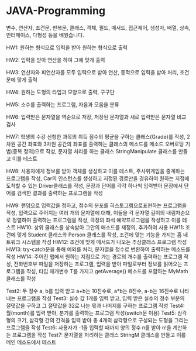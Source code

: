 # JAVA-Programming

변수, 연산자, 조건문, 반복문, 클래스, 객체, 필드, 매서드, 접근제어, 생성자, 배열, 상속, 인터페이스, 다형성 등을 배웠습니다.

HW1: 원하는 형식으로 입력을 받아 원하는 형식으로 출력

HW2: 입력을 받아 연산을 하여 그에 맞게 출력

HW3: 연산자와 피연산자를 모두 입력으로 받아 연산, 동적으로 입력을 받아 처리, 조건문에 맞게 출력

HW4: 원하는 도형의 타입과 모양으로 출력, 구구단

HW5: 소수를 출력하는 프로그램, 자음과 모음을 분류

HW6: 입력받은 문자열을 역순으로 저장, 저장된 문자열과 새로 입력받은 문자열 비교검사

HW7: 학생의 수강 신청한 과목의 취득 점수의 평균을 구하는 클래스(Grade)를 작성, 2차원 공간 좌표와 3차원 공간의 좌표를 출력하는 클래스의 메소드를 메소드 오버로딩 기법(중복 정의)으로 작성, 문자열 처리를 하는 클래스 StringManipulate 클래스를 만들고 이를 테스트

HW8: 사용자에게 정보를 받아 객체를 생성하고 이를 테스트, 주사위게임을 중계하는 프로그램을 작성, Car의 인스턴스를 생성하고 지정된 경로만을 경유하여 원하는 지점에 도착할 수 있는 Driver클래스를 작성, 문장과 단어를 각각 하나씩 입력받아 문장에서 단어를 검색한 결과를 출력하는 프로그램을 작성

HW9: 랜덤으로 입력값을 정하고, 점수의 분포를 히스토그램으로표현하는 프로그램을 작성, 입력으로 주어지는 여러 개의 문자열에 대해, 이들을 각 문자열 길이의 내림차순으로 정렬하여 출력하는 프로그램을 작성, 극장의 좌석 예약프로그램을 작성하고 이를 테스트
HW10: 상위 클래스를 상속받아 그안의 매소드를 재정의, 추가하여 사용
HW11: 조건에 맞게 Student 클래스와 Person 클래스를 작성, 조건에 맞는 기능을 가지는 홈 네트워크 시스템을 작성
HW12: 조건에 맞게 매서드가 나오는 추상클래스 프로그램 작성
HW13: try-catch문을 통해 예외를 처리, 문자열을 정수로 변환하여 출력하는 메소드를 작성
HW14: 주어진 맵에서 원하는 지점으로 가는 경로의 개수를 출력하는 프로그램 작성, 전화번호부 파일을 저장하는 프로그램, 입력을 받아 파일로부터 정보를 읽어오는 프로그램을 작성, 타입 매개변수 T를 가지고 getAverage() 메소드를 포함하는 MyMath 클래스를 작성

Test2: 두 정수 a, b를 입력 받고 a+b는 10진수로, a*b는 8진수, a-b는 16진수로 나타내는 프로그램을 작성
Test3: 실수 값 1개를 입력 받고, 입력 받은 실수의 정수 부분의 절댓값을 구하고 그 절댓값을 32로 나눈 몫과 나머지를 구하는 프로그램 작성
Test4: 월(month)를 입력 받아, 분기를 출력하는 프로그램 작성(switch문 이용)
Test5: 삼각형의 크기, 삼각형 간의 간격을 입력 받아 총 4개의 삼각형으로
구성되는 도형을 그리는 프로그램을 작성
Test6: 사용자가 -1을 입력할 때까지 양의 정수 n를 받아 n!을 계산하는 프로그램을 작성
Test7: 문자열을 처리하는 클래스 StringM 클래스를 만들고 이를메인 메소드에서 테스트
